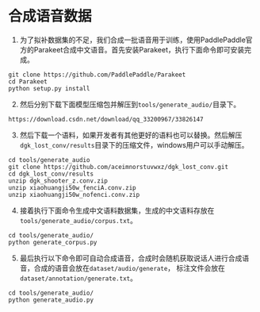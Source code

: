# 合成语音数据

1. 为了拟补数据集的不足，我们合成一批语音用于训练，使用PaddlePaddle官方的Parakeet合成中文语音。首先安装Parakeet，执行下面命令即可安装完成。
```shell
git clone https://github.com/PaddlePaddle/Parakeet
cd Parakeet
python setup.py install
```

2. 然后分别下载下面模型压缩包并解压到`tools/generate_audio/`目录下。
```shell
https://download.csdn.net/download/qq_33200967/33826147
```

3. 然后下载一个语料，如果开发者有其他更好的语料也可以替换。然后解压`dgk_lost_conv/results`目录下的压缩文件，windows用户可以手动解压。
```shell
cd tools/generate_audio
git clone https://github.com/aceimnorstuvwxz/dgk_lost_conv.git
cd dgk_lost_conv/results
unzip dgk_shooter_z.conv.zip
unzip xiaohuangji50w_fenciA.conv.zip
unzip xiaohuangji50w_nofenci.conv.zip
```

4. 接着执行下面命令生成中文语料数据集，生成的中文语料存放在`tools/generate_audio/corpus.txt`。
```shell
cd tools/generate_audio/
python generate_corpus.py
```

5. 最后执行以下命令即可自动合成语音，合成时会随机获取说话人进行合成语音，合成的语音会放在`dataset/audio/generate`， 标注文件会放在`dataset/annotation/generate.txt`。
```shell
cd tools/generate_audio/
python generate_audio.py
```
